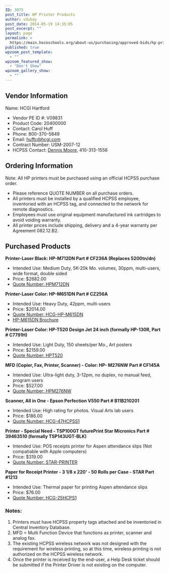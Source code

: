 ```yaml
---
ID: 3075
post_title: HP Printer Products
author: vdubay
post_date: 2014-05-19 14:35:05
post_excerpt: ""
layout: page
permalink: >
  https://main.hocoschools.org/about-us/purchasing/approved-bids/hp-printers/
published: true
wpzoom_post_template:
  - ""
wpzoom_featured_show:
  - "Don't Show"
wpzoom_gallery_show:
  - ""
---
```

<h2>Vendor Information</h2>
<p>Name: HCGI Hartford</p>
<ul>
  <li>Vendor PE ID #: V09831</li>
  <li>Product Code: 20400000</li>
  <li>Contact: Carol Huff</li>
  <li>Phone: 800-370-5849</li>
  <li>Email: <a href="mailto:huffc@hcgi.com">huffc@hcgi.com</a></li>
  <li>Contract Number: USM-2007-12</li>
  <li>HCPSS Contact: <a href="mailto:Dennis_Moore@hcpss.org">Dennis Moore</a>, 410-313-1556</li>
</ul>

<h2>Ordering Information</h2>
<p>Note: All HP printers must be purchased using an official HCPSS purchase order.</p>
<ul> 
  <li>Please reference QUOTE NUMBER on all purchase orders.</li>
  <li>All printers must be installed by a qualified HCPSS employee, inventoried with an HCPSS tag,  and connected to the network for remote diagnostics.</li>
  <li>Employees must use original equipment manufactured ink cartridges to avoid voiding warranty.</li>
  <li> All printer prices include shipping, delivery and a 4-year warranty per Agreement 082.12.B2.</li>
</ul>

<h2>Purchased Products</h2>
<p><strong>Printer-Laser Black: HP-M712DN Part # CF236A (Replaces 5200tn/dn)</strong></p>
<ul>
  <li>Intended Use: Medium Duty, 5K-20k Mo. volumes, 30ppm, multi-users, wide format, double sided</li>
  <li>Price: $2682.00</li>
  <li><a href="/f/aboutus/purchasing/bids/approved/hp-printers/quote-HPM712DN.pdf">Quote Number: HPM712DN</a></li>
</ul>

<p><strong>Printer-Laser Color: HP-M651DN Part # CZ256A</strong></p>
<ul>
  <li>Intended Use: Heavy Duty, 42ppm, multi-users</li>
  <li>Price: $2014.00</li>
  <li><a href="/f/aboutus/purchasing/bids/approved/hp-printers/quote-HCG-HPM615DN.pdf">Quote Number: HCG-HP-M615DN</a></li>
  <li><a href="/f/aboutus/purchasing/bids/approved/hp-printers/brochure-HPM615DN.pdf">HP-M615DN Brochure</a></li>
</ul>

<p><strong>Printer-Laser Color: HP-T520 Design Jet 24 inch (formally HP-130R, Part # C7791H)</strong></p>
<ul>
  <li>Intended Use: Light Duty, 150 sheets/per Mo., Art posters</li>
  <li>Price: $2159.00</li>
  <li><a href="/f/aboutus/purchasing/bids/approved/hp-printers/quote-HPT520.pdf">Quote Number: HPT520</a></li>
</ul>

<p><strong>MFD (Copier, Fax, Printer, Scanner) - Color: HP- M276NW Part # CF145A</strong></p>
<ul>
  <li>Intended Use: Ultra-light duty, 3-12pm, no duplex, no manual feed, program users</li>
  <li>Price: $527.00</li>
  <li><a href="/f/aboutus/purchasing/bids/approved/hp-printers/quote-HPM276NW.pdf">Quote Number: HPM276NW</a></li>
</ul>

<p><strong>Scanner, All in One - Epson Perfection V550 Part # B11B210201</strong></p>
<ul>
  <li>Intended Use: High rating for photos. Visual Arts lab users</li>
  <li>Price: $186.00</li>
  <li><a href="/f/aboutus/purchasing/bids/approved/hp-printers/quote-HCG-47HCPSS1.pdf">Quote Number: HCG-47HCPSS1</a></li>
</ul>

<p><strong>Printer - Special Need - TSP100GT futurePrint Star Micronics Part # 39463510 (formally TSP143UGT-BLK)</strong></p>
<ul>
  <li>Intended Use: POS receipts printer for Aspen attendance slips (Not compatiable with Apple computers)</li>
  <li>Price: $319.00</li>
  <li><a href="/f/aboutus/purchasing/bids/approved/hp-printers/quote-star-STATSP143UGTBLK.pdf">Quote Number: STAR-PRINTER</a></li>
</ul>

<p><strong>Paper for Receipt Printer - 3 1/8 x 220' - 50 Rolls per Case - STAR Part #1213</strong></p>
<ul>
  <li>Intended Use: Thermal paper for printing Aspen attendance slips</li>
  <li>Price: $76.00</li>
  <li><a href="/f/aboutus/purchasing/bids/approved/hp-printers/quote-HCG-25HCPS1.pdf">Quote Number: HCG-25HCPS1</a></li>
</ul>

<h3>Notes:</h3>
<ol>
  <li>Printers must have HCPSS property tags attached and be inventoried in Central Inventory Database.</li>
  <li>MFD = Multi Function Device that functions as printer, scanner and analog fax.</li>
  <li>The existing HCPSS wireless network was not designed with the requirement for wireless printing, so at this time, wireless printing is not authorized on the HCPSS wireless network.</li>
  <li>Once the printer is received by the end-user, a Help Desk ticket should be submitted if the Printer Driver is not existing on the computer.</li>
</ol>